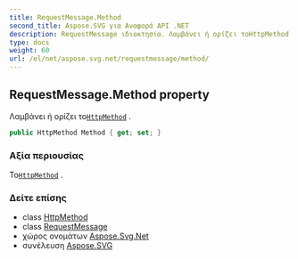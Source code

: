 ```yaml
---
title: RequestMessage.Method
second_title: Aspose.SVG για Αναφορά API .NET
description: RequestMessage ιδιοκτησία. Λαμβάνει ή ορίζει τοHttpMethod .
type: docs
weight: 60
url: /el/net/aspose.svg.net/requestmessage/method/
---
```

## RequestMessage.Method property

Λαμβάνει ή ορίζει το[`HttpMethod`](../../httpmethod/) .

```csharp
public HttpMethod Method { get; set; }
```

### Αξία περιουσίας

Το[`HttpMethod`](../../httpmethod/) .

### Δείτε επίσης

* class [HttpMethod](../../httpmethod/)
* class [RequestMessage](../)
* χώρος ονομάτων [Aspose.Svg.Net](../../requestmessage/)
* συνέλευση [Aspose.SVG](../../../)


